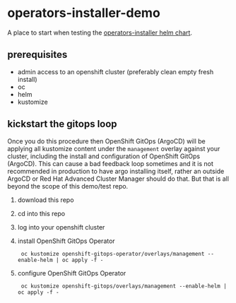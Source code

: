 # operators-installer-demo

A place to start when testing the [operators-installer helm chart](https://github.com/redhat-cop/helm-charts/tree/master/charts/operators-installer).

## prerequisites

* admin access to an openshift cluster (preferably clean empty fresh install)
* oc
* helm
* kustomize

## kickstart the gitops loop

Once you do this procedure then OpenShift GitOps (ArgoCD) will be applying all kustomize content under the `management` overlay against your cluster, including the install and configuration of OpenShift GitOps (ArgoCD). This can cause a bad feedback loop sometimes and it is not recommended in production to have argo installing itself, rather an outside ArgoCD or Red Hat Advanced Cluster Manager should do that. But that is all beyond the scope of this demo/test repo.

1. download this repo
2. cd into this repo
3. log into your openshift cluster
4. install OpenShift GitOps Operator

        oc kustomize openshift-gitops-operator/overlays/management --enable-helm | oc apply -f -

5. configure OpenShift GitOps Operator

        oc kustomize openshift-gitops/overlays/management --enable-helm | oc apply -f -
